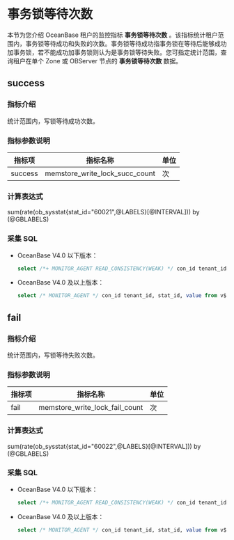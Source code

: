 # 事务锁等待次数

本节为您介绍 OceanBase 租户的监控指标 **事务锁等待次数** 。该指标统计租户范围内，事务锁等待成功和失败的次数。事务锁等待成功指事务锁在等待后能够成功加事务锁，若不能成功加事务锁则认为是事务锁等待失败。您可指定统计范围，查询租户在单个 Zone 或 OBServer 节点的 **事务锁等待次数** 数据。

## success

### 指标介绍

统计范围内，写锁等待成功次数。

### 指标参数说明

| **指标项** |            **指标名称**            | **单位** |
|---------|--------------------------------|--------|
| success | memstore_write_lock_succ_count | 次      |

### 计算表达式

sum(rate(ob_sysstat{stat_id="60021",@LABELS}[@INTERVAL])) by (@GBLABELS)

### 采集 SQL

* OceanBase V4.0 以下版本：

  ```sql
  select /*+ MONITOR_AGENT READ_CONSISTENCY(WEAK) */ con_id tenant_id, stat_id, value from v$sysstat where stat_id IN (60021) and (con_id > 1000 or con_id = 1) and class < 1000
  ```

* OceanBase V4.0 及以上版本：

  ```sql
  select /* MONITOR_AGENT */ con_id tenant_id, stat_id, value from v$sysstat, DBA_OB_TENANTS where stat_id IN (60021) and (con_id > 1000 or con_id = 1) and class < 1000
  ```

## fail

### 指标介绍

统计范围内，写锁等待失败次数。

### 指标参数说明

| **指标项** |            **指标名称**            | **单位** |
|---------|--------------------------------|--------|
| fail    | memstore_write_lock_fail_count | 次      |

### 计算表达式

sum(rate(ob_sysstat{stat_id="60022",@LABELS}[@INTERVAL])) by (@GBLABELS)

### 采集 SQL

* OceanBase V4.0 以下版本：

  ```sql
  select /*+ MONITOR_AGENT READ_CONSISTENCY(WEAK) */ con_id tenant_id, stat_id, value from v$sysstat where stat_id IN (60022) and (con_id > 1000 or con_id = 1) and class < 1000
  ```

* OceanBase V4.0 及以上版本：

  ```sql
  select /* MONITOR_AGENT */ con_id tenant_id, stat_id, value from v$sysstat, DBA_OB_TENANTS where stat_id IN (60022) and (con_id > 1000 or con_id = 1) and class < 1000
  ```
